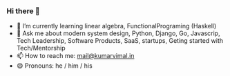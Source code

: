 ### Hi there 👋

- 🌱 I’m currently learning linear algebra, FunctionalPrograming (Haskell)
- 💬 Ask me about modern system design, Python, Django, Go, Javascrip, Tech  Leadership, Software Products, SaaS, startups, Geting started with Tech/Mentorship
- 📫 How to reach me: mail@kumarvimal.in
- 😄 Pronouns:  he / him / his
